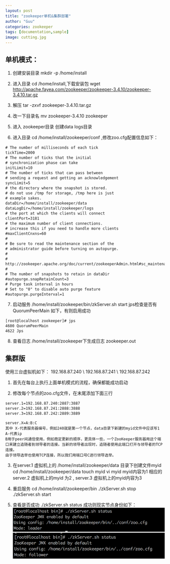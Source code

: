 ```yaml
---
layout: post
title: "zookeeper单机&集群部署"
author: "Guu"
categories: zookeeper
tags: [documentation,sample]
image: cutting.jpg
---
```


## 单机模式：


1. 创建安装目录  mkdir -p /home/install

2. 进入目录 cd /home/install,下载安装包
wget http://apache.fayea.com/zookeeper/zookeeper-3.4.10/zookeeper-3.4.10.tar.gz

3. 解压 tar -zxvf zookeeper-3.4.10.tar.gz

4. 改一下目录名 mv zookeeper-3.4.10 zookeeper

5. 进入 zookeeper目录 创建data logs目录

6. 进入目录 cd /home/install/zookeeper/conf ,修改zoo.cfg配置信息如下： 
```
# The number of milliseconds of each tick
tickTime=2000
# The number of ticks that the initial
# synchronization phase can take
initLimit=10
# The number of ticks that can pass between
# sending a request and getting an acknowledgement
syncLimit=5
# the directory where the snapshot is stored.
# do not use /tmp for storage, /tmp here is just
# example sakes.
dataDir=/home/install/zookeeper/data
dataLogDir=/home/install/zookeeper/logs
# the port at which the clients will connect
clientPort=3181
# the maximum number of client connections.
# increase this if you need to handle more clients
#maxClientCnxns=60
#
# Be sure to read the maintenance section of the
# administrator guide before turning on autopurge.
#
# http://zookeeper.apache.org/doc/current/zookeeperAdmin.html#sc_maintenance
#
# The number of snapshots to retain in dataDir
#autopurge.snapRetainCount=3
# Purge task interval in hours
# Set to "0" to disable auto purge feature
#autopurge.purgeInterval=1
```

7. 启动服务  /home/install/zookeeper/bin/zkServer.sh start
jps检查是否有 QuorumPeerMain 如下，有则启用成功
```
[root@localhost zookeeper]# jps
4600 QuorumPeerMain
4622 Jps
```

8. 查看日志 /home/install/zookeeper下生成日志 zookeeper.out


## 集群版

使用三台虚拟机如下：
192.168.87.240 \ 192.168.87.241 \ 192.168.87.242

1. 首先在每台上执行上面单机模式的流程，确保都能成功启动

2. 修改每个节点的zoo.cfg文件，在末尾添加下面三行
```
server.1=192.168.87.240:2887:3887
server.2=192.168.87.241:2888:3888
server.3=192.168.87.242:2889:3889
```
```
server.X=A:B:C 
其中 X-代表服务器编号，例如240就是第一个节点，data目录下新建的myid文件中应该写1
A-代表ip
B用于peer间通信使用，例如商定更新的顺序，更具体一些，一个ZooKeeper服务器用这个端口来建立追随者到领导者的连接。当新的领导者出现时，追随者使用此端口打开与领导者的TCP连接。
由于领导选举也使用TCP连接，所以我们用端口号C进行领导选举。
```
3. 在server.1 虚拟机上的 /home/install/zookeeper/data 目录下创建文件myid
cd  /home/install/zookeeper/data
touch myid
vi myid
myid内容为1
相应的 server.2 虚拟机上的myid 为2 , server.3 虚拟机上的myid内容为3

4. 重启服务
cd /home/install/zookeeper/bin
./zkServer.sh stop
./zkServer.sh start
5. 查看是否成功
./zkServer.sh status
成功则现实节点身份如下：
![alt text](/assets/img/20180305zk_status_leader.jpg "zookeeper 角色 leader")
![alt text](/assets/img/20180305zk_status_follower.jpg "zookeeper 角色 follower")

